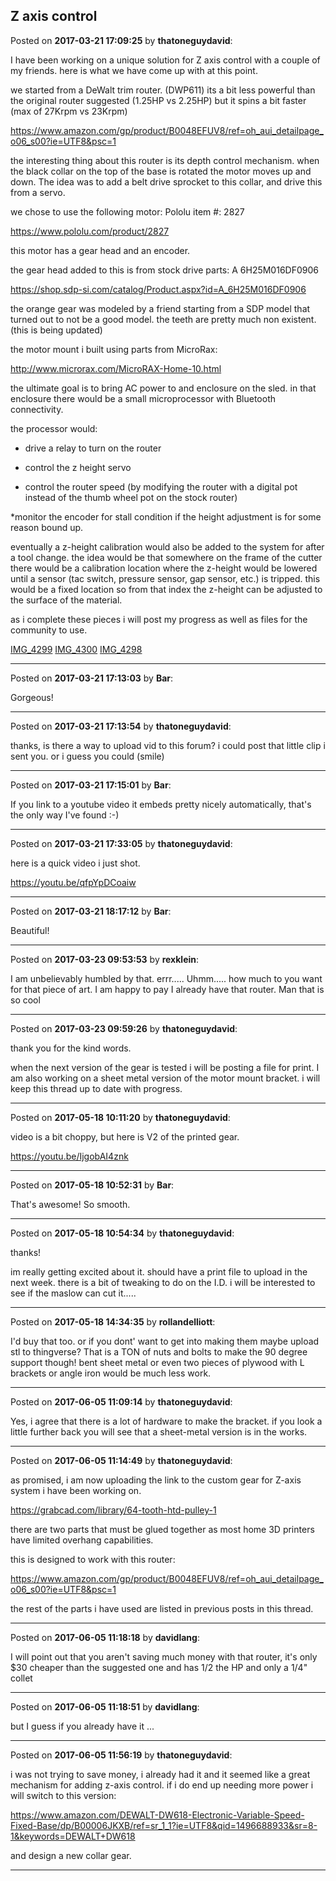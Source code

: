 ## Z axis control
Posted on **2017-03-21 17:09:25** by **thatoneguydavid**:

I have been working on a unique solution for Z axis control with a couple of my friends.  here is what we have come up with at this point. 



we started from a DeWalt trim router. (DWP611)  its a bit less powerful than the original router suggested (1.25HP vs 2.25HP) but it spins a bit faster (max of 27Krpm vs 23Krpm)



https://www.amazon.com/gp/product/B0048EFUV8/ref=oh_aui_detailpage_o06_s00?ie=UTF8&psc=1



the interesting thing about this router is its depth control mechanism.  when the black collar on the top of the base is rotated the motor moves up and down.  The idea was to add a belt drive sprocket to this collar, and drive this from a servo.

we chose to use the following motor: Pololu item #: 2827



https://www.pololu.com/product/2827



this motor has a gear head and an encoder.



the gear head added to this is from stock drive parts:  A 6H25M016DF0906



https://shop.sdp-si.com/catalog/Product.aspx?id=A_6H25M016DF0906



the orange gear was modeled by a friend starting from a SDP model that turned out to not be a good model.  the teeth are pretty much non existent. (this  is being updated)



the motor mount i built using parts from  MicroRax:

http://www.microrax.com/MicroRAX-Home-10.html



the ultimate goal is to bring AC power to and enclosure on the sled.  in that enclosure there would be a small microprocessor with Bluetooth connectivity. 



the processor would:

* drive a relay to turn on the router

* control the z height servo

* control the router speed (by modifying the router with a digital pot instead of the thumb wheel pot on the stock router)

*monitor the encoder for stall condition if the height adjustment is for some reason bound up.



eventually a z-height calibration would also be added to the system for after a tool change.  the idea would be that somewhere on the frame of the cutter there would be a calibration location where the z-height would be lowered until a sensor (tac switch, pressure sensor, gap sensor, etc.) is tripped.  this would be a fixed location so from that index the z-height can be adjusted to the surface of the material.



as i complete these pieces i will post my progress as well as files for the community to use.



 [IMG_4299](//muut.com/u/maslowcnc/s3/:maslowcnc:M2iP:img_4299.jpg.jpg) [IMG_4300](//muut.com/u/maslowcnc/s3/:maslowcnc:nLdP:img_4300.jpg.jpg) [IMG_4298](//muut.com/u/maslowcnc/s3/:maslowcnc:ZYdE:img_4298.jpg.jpg)

---

Posted on **2017-03-21 17:13:03** by **Bar**:

Gorgeous!

---

Posted on **2017-03-21 17:13:54** by **thatoneguydavid**:

thanks, is there a way to upload vid to this forum?  i could post that little clip i sent you.  or i guess you could (smile)

---

Posted on **2017-03-21 17:15:01** by **Bar**:

If you link to a youtube video it embeds pretty nicely automatically, that's the only way I've found :-)

---

Posted on **2017-03-21 17:33:05** by **thatoneguydavid**:

here is a quick video i just shot.

https://youtu.be/qfpYpDCoaiw

---

Posted on **2017-03-21 18:17:12** by **Bar**:

Beautiful!

---

Posted on **2017-03-23 09:53:53** by **rexklein**:

I am unbelievably humbled by that. errr..... Uhmm..... how much to you want for that piece of art. I am happy to pay I already have that router. Man that is so cool

---

Posted on **2017-03-23 09:59:26** by **thatoneguydavid**:

thank you for the kind words.  

when the next version of the gear is tested i will be posting a file for print.   I am also working on a sheet metal version of the motor mount bracket.  i will keep this thread up to date with progress.

---

Posted on **2017-05-18 10:11:20** by **thatoneguydavid**:

video is a bit choppy, but here is V2 of the printed gear.

https://youtu.be/IjgobAI4znk

---

Posted on **2017-05-18 10:52:31** by **Bar**:

That's awesome! So smooth.

---

Posted on **2017-05-18 10:54:34** by **thatoneguydavid**:

thanks!  

im really getting excited about it.  should have a print file to upload in the next week.  there is a bit of tweaking to do on the I.D.  i will be interested to see if the maslow can cut it.....

---

Posted on **2017-05-18 14:34:35** by **rollandelliott**:

I'd buy that too. or if you dont' want to get into making them maybe upload stl to thingverse? That is a TON of nuts and bolts to make the 90 degree support though! bent sheet metal or even two pieces of plywood with L brackets or angle iron would be much less work.

---

Posted on **2017-06-05 11:09:14** by **thatoneguydavid**:

Yes, i agree that there is a lot of hardware to make the bracket.  if you look a little further back you will see that a sheet-metal version is in the works.

---

Posted on **2017-06-05 11:14:49** by **thatoneguydavid**:

as promised, i am now uploading the link to the custom gear for Z-axis system i have been working on.



https://grabcad.com/library/64-tooth-htd-pulley-1



there are two parts that must be glued together as most home 3D printers have limited overhang capabilities.



this is designed to work with this router:

https://www.amazon.com/gp/product/B0048EFUV8/ref=oh_aui_detailpage_o06_s00?ie=UTF8&psc=1



the rest of the parts i have used are listed in previous posts in this thread.

---

Posted on **2017-06-05 11:18:18** by **davidlang**:

I will point out that you aren't saving much money with that router, it's only $30 cheaper than the suggested one and has 1/2 the HP and only a 1/4" collet

---

Posted on **2017-06-05 11:18:51** by **davidlang**:

but I guess if you already have it ...

---

Posted on **2017-06-05 11:56:19** by **thatoneguydavid**:

i was not trying to save money, i already had it and it seemed like a great mechanism for adding z-axis control.  if i do end up needing more power i will switch to this version:

https://www.amazon.com/DEWALT-DW618-Electronic-Variable-Speed-Fixed-Base/dp/B00006JKXB/ref=sr_1_1?ie=UTF8&qid=1496688933&sr=8-1&keywords=DEWALT+DW618

and design a new collar gear.

---

